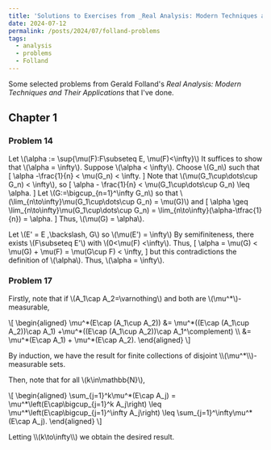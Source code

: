 ```yaml
---
title: 'Solutions to Exercises from _Real Analysis: Modern Techniques and Their Applications_'
date: 2024-07-12
permalink: /posts/2024/07/folland-problems
tags:
  - analysis
  - problems
  - Folland
---
```


Some selected problems from Gerald Folland's _Real Analysis: Modern Techniques and Their Applications_ that I've done.

## Chapter 1 
### Problem 14

Let \\(\alpha := \sup\{\mu(F):F\subseteq E, \mu(F)<\infty\}\\)
It suffices to show that \\(\alpha = \infty\\).
Suppose \\(\alpha < \infty\\).
Choose \\(G_n\\) such that 
\[
    \alpha -\frac{1}{n} < \mu(G_n) < \infty.
\]
Note that \\(\mu(G_1\cup\dots\cup G_n) < \infty\\), so 
\[
    \alpha - \frac{1}{n} < \mu(G_1\cup\dots\cup G_n) \leq \alpha.
\]
Let \\(G:=\bigcup_{n=1}^\infty G_n\\) so that \\(\lim_{n\to\infty}\mu(G_1\cup\dots\cup G_n) = \mu(G)\\) and
\[
    \alpha \geq \lim_{n\to\infty}\mu(G_1\cup\dots\cup G_n) = \lim_{n\to\infty}(\alpha-\tfrac{1}{n}) = \alpha.
\]
Thus, \\(\mu(G) = \alpha\\).


Let \\(E' = E \,\backslash\, G\\) so \\(\mu(E') = \infty\\)
By semifiniteness, there exists \\(F\subseteq E'\\) with \\(0<\mu(F) <\infty\\).
Thus,
\[
    \alpha = \mu(G) <  \mu(G) + \mu(F)  = \mu(G\cup F) < \infty,
\]
but this contradictions the definition of \\(\alpha\\).
Thus, \\(\alpha = \infty\\).


### Problem 17
Firstly, note that if \\(A_1\cap A_2=\varnothing\\) and both are \\(\mu^*\\)-measurable,
<p>
\[
\begin{aligned}
    \mu^*(E\cap (A_1\cup A_2)) &= \mu^*((E\cap (A_1\cup A_2))\cap A_1) +\mu^*((E\cap (A_1\cup A_2))\cap A_1^\complement) \\
    &= \mu^*(E\cap A_1) + \mu^*(E\cap A_2).
\end{aligned}
\]
</p>
By induction, we have the result for finite collections of disjoint \\(\mu^*\\)-measurable sets.

Then, note that for all \\(k\in\mathbb{N}\\),
<p>
\[
    \begin{aligned}
    \sum_{j=1}^k\mu^*(E\cap A_j) = \mu^*\left(E\cap\bigcup_{j=1}^k A_j\right) 
    \leq \mu^*\left(E\cap\bigcup_{j=1}^\infty A_j\right)  
    \leq \sum_{j=1}^\infty\mu^*(E\cap A_j).
    \end{aligned}
    \]
</p>
Letting \\(k\to\infty\\) we obtain the desired result.


